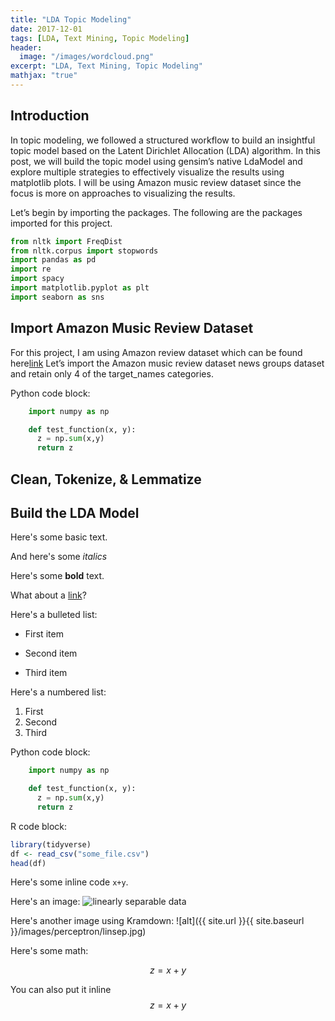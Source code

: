 ```yaml
---
title: "LDA Topic Modeling"
date: 2017-12-01
tags: [LDA, Text Mining, Topic Modeling]
header:
  image: "/images/wordcloud.png"
excerpt: "LDA, Text Mining, Topic Modeling"
mathjax: "true"
---
```


## Introduction

In topic modeling, we followed a structured workflow to build an insightful topic model based on the Latent Dirichlet Allocation (LDA) algorithm. In this post, we will build the topic model using gensim’s native LdaModel and explore multiple strategies to effectively visualize the results using matplotlib plots. I will be using Amazon music review dataset since the focus is more on approaches to visualizing the results.

Let’s begin by importing the packages. The following are the packages imported for this project.

```python
from nltk import FreqDist
from nltk.corpus import stopwords
import pandas as pd
import re
import spacy
import matplotlib.pyplot as plt
import seaborn as sns
```

## Import Amazon Music Review Dataset
For this project, I am using Amazon review dataset which can be found here[link](http://jmcauley.ucsd.edu/data/amazon/)
Let’s import the Amazon music review dataset
news groups dataset and retain only 4 of the target_names categories.

Python code block:
```python
    import numpy as np

    def test_function(x, y):
      z = np.sum(x,y)
      return z
```


## Clean, Tokenize, & Lemmatize
## Build the LDA Model


Here's some basic text.

And here's some *italics*

Here's some **bold** text.

What about a [link](https://github.com/dataoptimal)?

Here's a bulleted list:
* First item
+ Second item
- Third item

Here's a numbered list:
1. First
2. Second
3. Third

Python code block:
```python
    import numpy as np

    def test_function(x, y):
      z = np.sum(x,y)
      return z
```

R code block:
```r
library(tidyverse)
df <- read_csv("some_file.csv")
head(df)
```

Here's some inline code `x+y`.

Here's an image:
<img src="{{ site.url }}{{ site.baseurl }}/images/perceptron/linsep.jpg" alt="linearly separable data">

Here's another image using Kramdown:
![alt]({{ site.url }}{{ site.baseurl }}/images/perceptron/linsep.jpg)

Here's some math:

$$z=x+y$$

You can also put it inline $$z=x+y$$
